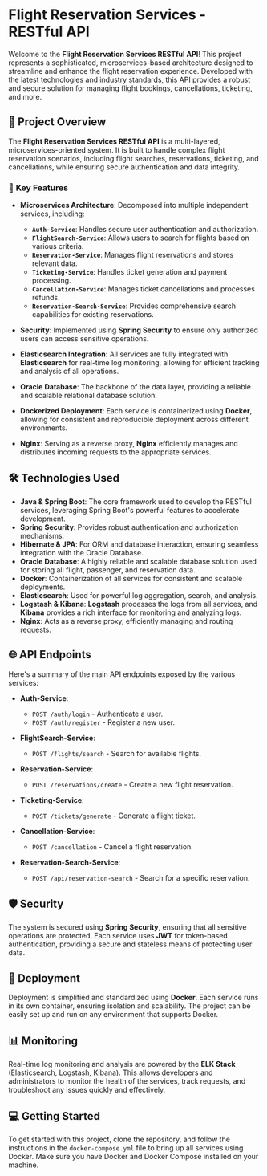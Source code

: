 # **Flight Reservation Services - RESTful API**

Welcome to the **Flight Reservation Services RESTful API**! This project represents a sophisticated, microservices-based architecture designed to streamline and enhance the flight reservation experience. Developed with the latest technologies and industry standards, this API provides a robust and secure solution for managing flight bookings, cancellations, ticketing, and more.

## 🚀 **Project Overview**

The **Flight Reservation Services RESTful API** is a multi-layered, microservices-oriented system. It is built to handle complex flight reservation scenarios, including flight searches, reservations, ticketing, and cancellations, while ensuring secure authentication and data integrity.

### 🌟 **Key Features**

- **Microservices Architecture**: Decomposed into multiple independent services, including:
  - **`Auth-Service`**: Handles secure user authentication and authorization.
  - **`FlightSearch-Service`**: Allows users to search for flights based on various criteria.
  - **`Reservation-Service`**: Manages flight reservations and stores relevant data.
  - **`Ticketing-Service`**: Handles ticket generation and payment processing.
  - **`Cancellation-Service`**: Manages ticket cancellations and processes refunds.
  - **`Reservation-Search-Service`**: Provides comprehensive search capabilities for existing reservations.

- **Security**: Implemented using **Spring Security** to ensure only authorized users can access sensitive operations.

- **Elasticsearch Integration**: All services are fully integrated with **Elasticsearch** for real-time log monitoring, allowing for efficient tracking and analysis of all operations.

- **Oracle Database**: The backbone of the data layer, providing a reliable and scalable relational database solution.

- **Dockerized Deployment**: Each service is containerized using **Docker**, allowing for consistent and reproducible deployment across different environments.

- **Nginx**: Serving as a reverse proxy, **Nginx** efficiently manages and distributes incoming requests to the appropriate services.

## 🛠️ **Technologies Used**

- **Java & Spring Boot**: The core framework used to develop the RESTful services, leveraging Spring Boot's powerful features to accelerate development.
- **Spring Security**: Provides robust authentication and authorization mechanisms.
- **Hibernate & JPA**: For ORM and database interaction, ensuring seamless integration with the Oracle Database.
- **Oracle Database**: A highly reliable and scalable database solution used for storing all flight, passenger, and reservation data.
- **Docker**: Containerization of all services for consistent and scalable deployments.
- **Elasticsearch**: Used for powerful log aggregation, search, and analysis.
- **Logstash & Kibana**: **Logstash** processes the logs from all services, and **Kibana** provides a rich interface for monitoring and analyzing logs.
- **Nginx**: Acts as a reverse proxy, efficiently managing and routing requests.

## 🌐 **API Endpoints**

Here's a summary of the main API endpoints exposed by the various services:

- **Auth-Service**:
  - `POST /auth/login` - Authenticate a user.
  - `POST /auth/register` - Register a new user.

- **FlightSearch-Service**:
  - `POST /flights/search` - Search for available flights.

- **Reservation-Service**:
  - `POST /reservations/create` - Create a new flight reservation.

- **Ticketing-Service**:
  - `POST /tickets/generate` - Generate a flight ticket.

- **Cancellation-Service**:
  - `POST /cancellation` - Cancel a flight reservation.

- **Reservation-Search-Service**:
  - `POST /api/reservation-search` - Search for a specific reservation.

## 🛡️ **Security**

The system is secured using **Spring Security**, ensuring that all sensitive operations are protected. Each service uses **JWT** for token-based authentication, providing a secure and stateless means of protecting user data.

## 🐳 **Deployment**

Deployment is simplified and standardized using **Docker**. Each service runs in its own container, ensuring isolation and scalability. The project can be easily set up and run on any environment that supports Docker.

## 📊 **Monitoring**

Real-time log monitoring and analysis are powered by the **ELK Stack** (Elasticsearch, Logstash, Kibana). This allows developers and administrators to monitor the health of the services, track requests, and troubleshoot any issues quickly and effectively.

## 💻 **Getting Started**

To get started with this project, clone the repository, and follow the instructions in the `docker-compose.yml` file to bring up all services using Docker. Make sure you have Docker and Docker Compose installed on your machine.
